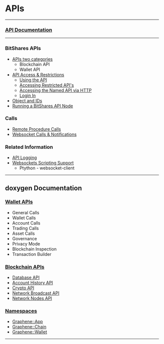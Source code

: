 # APIs

***

### [API Documentation](https://bitshares.org/doxygen/index.html)

***

### BitShares APIs
- [APIs two categories](/source/apis/apis-about.md#apis-categories)
   - Blockchain API
   - Wallet API
- [API Access & Restrictions](/source/apis/api_restrictions.md#api-access-and-restrictions)
   - [Using the API](/source/apis/api_restrictions.md#using-the-api)
   - [Accessing Restricted API's ](/source/apis/api_restrictions.md#accessing-restricted-apis)
   - [Accessing the Named API via HTTP](/source/apis/api_restrictions.md#accessing-the-named-api-via-http)
   - [Login In](/source/apis/api_restrictions.md#login-in)
- [Object and IDs](/source/apis/object_ids.md#objects-and-ids)   
- [Running a BitShares API Node](/source/apis/running-api-node.md#running-a-bitshares-api-node)   
   
### Calls   
- [Remote Procedure Calls](/source/apis/rpc.md#remote-procedure-calls)
- [Websocket Calls & Notifications](/source/apis/websocket_calls_notifications.md#websocket-calls-notifications)

### Related Information

- [API Logging](/source/apis/api_support.md#api-logging)
- [Websockets Scripting Support](/source/apis/websocket_scripting_support.md#websockets-scripting-support)
  - Ptython - websocket-client

***
## doxygen Documentation

### [Wallet APIs](https://bitshares.org/doxygen/classgraphene_1_1wallet_1_1wallet__api.html)
- General Calls
- Wallet Calls
- Account Calls
- Trading Calls
- Asset Calls
- Governance
- Privacy Mode
- Blockchain Inspection
- Transaction Builder
      
### [Blockchain APIs](https://bitshares.org/doxygen/namespacegraphene_1_1app.html)
- [Database API](https://bitshares.org/doxygen/classgraphene_1_1app_1_1database__api.html)
- [Account History API](https://bitshares.org/doxygen/classgraphene_1_1app_1_1history__api.html)
- [Crypto API](https://bitshares.org/doxygen/classgraphene_1_1app_1_1crypto__api.html)
- [Network Broadcast API](https://bitshares.org/doxygen/classgraphene_1_1app_1_1network__node__api.html)
- [Network Nodes API   ](https://bitshares.org/doxygen/classgraphene_1_1app_1_1network__broadcast__api.html)
      
### [Namespaces](https://bitshares.org/doxygen/namespacegraphene.html) 
- [Graphene::App](https://bitshares.org/doxygen/namespacegraphene_1_1app.html)
- [Graphene::Chain](https://bitshares.org/doxygen/namespacegraphene_1_1chain.html)
- [Graphene::Wallet](https://bitshares.org/doxygen/namespacegraphene_1_1wallet.html)

***
